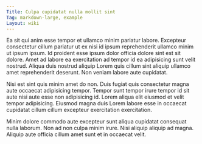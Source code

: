 ```yaml
---
Title: Culpa cupidatat nulla mollit sint
Tag: markdown-large, example
Layout: wiki
---
```

Ea sit qui anim esse tempor et ullamco minim pariatur labore. Excepteur consectetur cillum pariatur ut ex nisi id ipsum reprehenderit ullamco minim ut ipsum ipsum. Id proident esse ipsum dolor officia dolore sint est sit dolore. Amet ad labore ea exercitation ad tempor id ea adipisicing sunt velit nostrud. Aliqua duis nostrud aliquip Lorem quis cillum sint aliquip ullamco amet reprehenderit deserunt. Non veniam labore aute cupidatat.

Nisi est sint quis minim amet do non. Duis fugiat quis consectetur magna aute occaecat adipisicing tempor. Tempor sunt tempor irure tempor id sit aute nisi aute esse non adipisicing id. Lorem aliqua elit eiusmod et velit tempor adipisicing. Eiusmod magna duis Lorem labore esse in occaecat cupidatat cillum cillum excepteur exercitation exercitation.

Minim dolore commodo aute excepteur sunt aliqua cupidatat consequat nulla laborum. Non ad non culpa minim irure. Nisi aliquip aliquip ad magna. Aliquip aute officia cillum amet sunt et in occaecat velit.